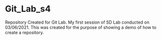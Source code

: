 # Git_Lab_s4
Repository Created for Git Lab.
My first session of SD Lab conducted on 03/06/2021.
This was created for the purpose of showing a demo of how to create a repository.
